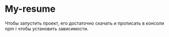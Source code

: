 # My-resume

</p>Чтобы запустить проект, его достаточно скачать и прописать в консоли npm i чтобы установить зависимости.</p>

